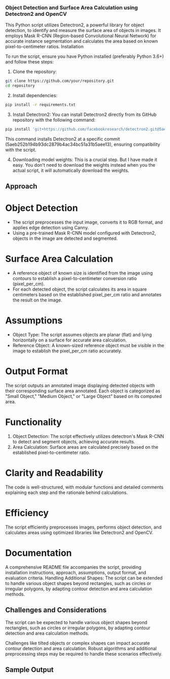 ### Object Detection and Surface Area Calculation using Detectron2 and OpenCV

This Python script utilizes Detectron2, a powerful library for object detection, to identify and measure the surface area of objects in images. It employs Mask R-CNN (Region-based Convolutional Neural Network) for accurate instance segmentation and calculates the area based on known pixel-to-centimeter ratios.
Installation

To run the script, ensure you have Python installed (preferably Python 3.6+) and follow these steps:

1. Clone the repository:
```bash
git clone https://github.com/your/repository.git
cd repository
```

2. Install dependencies:

```bash
pip install -r requirements.txt
```

3. Install Detectron2:
You can install Detectron2 directly from its GitHub repository with the following command:

```bash
pip install 'git+https://github.com/facebookresearch/detectron2.git@5aeb252b194b93dc2879b4ac34bc51a31b5aee13'
```

This command installs Detectron2 at a specific commit (5aeb252b194b93dc2879b4ac34bc51a31b5aee13), ensuring compatibility with the script.

4. Downloading model weights:
This is a crucial step. But I have made it easy. You don't need to download the weights instead when you the actual script, it will automatically download the weights.

## Approach
# Object Detection
* The script preprocesses the input image, converts it to RGB format, and applies edge detection using Canny.
* Using a pre-trained Mask R-CNN model configured with Detectron2, objects in the image are detected and segmented.

# Surface Area Calculation

*  A reference object of known size is identified from the image using contours to establish a pixel-to-centimeter conversion ratio (pixel_per_cm).
* For each detected object, the script calculates its area in square centimeters based on the established pixel_per_cm ratio and annotates the result on the image.

# Assumptions
* Object Type: The script assumes objects are planar (flat) and lying horizontally on a surface for accurate area calculation.
* Reference Object: A known-sized reference object must be visible in the image to establish the pixel_per_cm ratio accurately.

# Output Format

The script outputs an annotated image displaying detected objects with their corresponding surface area annotated. Each object is categorized as "Small Object," "Medium Object," or "Large Object" based on its computed area.

# Functionality

1. Object Detection: The script effectively utilizes detectron's Mask R-CNN to detect and segment objects, achieving accurate results.
2. Area Calculation: Surface areas are calculated precisely based on the established pixel-to-centimeter ratio.

# Clarity and Readability

The code is well-structured, with modular functions and detailed comments explaining each step and the rationale behind calculations.

# Efficiency

The script efficiently preprocesses images, performs object detection, and calculates areas using optimized libraries like Detectron2 and OpenCV.

# Documentation

A comprehensive README file accompanies the script, providing installation instructions, approach, assumptions, output format, and evaluation criteria.
Handling Additional Shapes: The script can be extended to handle various object shapes beyond rectangles, such as circles or irregular polygons, by adapting contour detection and area calculation methods.
    
## Challenges and Considerations 

The script can be expected to handle various object shapes beyond rectangles, such as circles or irregular polygons, by adapting contour detection and area calculation methods.

Challenges like tilted objects or complex shapes can impact accurate contour detection and area calculation. Robust algorithms and additional preprocessing steps may be required to handle these scenarios effectively.

## Sample Output